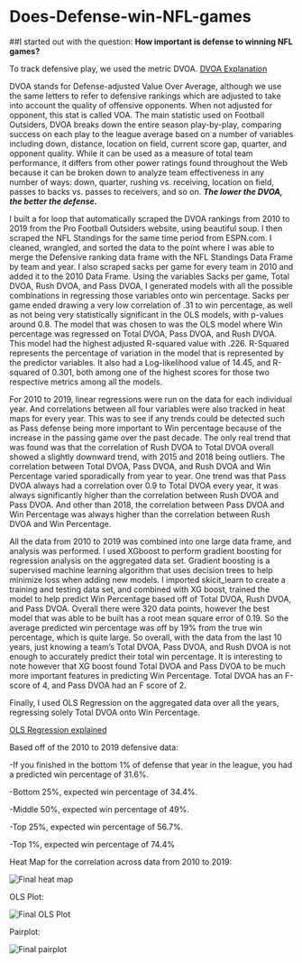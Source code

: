 # Does-Defense-win-NFL-games
##I started out with the question: **How important is defense to winning NFL games?** 

To track defensive play, we used the metric DVOA. [DVOA Explanation](https://www.footballoutsiders.com/info/methods) 

DVOA stands for Defense-adjusted Value Over Average, although we use the same letters to refer to defensive rankings which are adjusted to take into account the quality of offensive opponents. When not adjusted for opponent, this stat is called VOA. The main statistic used on Football Outsiders, DVOA breaks down the entire season play-by-play, comparing success on each play to the league average based on a number of variables including down, distance, location on field, current score gap, quarter, and opponent quality. While it can be used as a measure of total team performance, it differs from other power ratings found throughout the Web because it can be broken down to analyze team effectiveness in any number of ways: down, quarter, rushing vs. receiving, location on field, passes to backs vs. passes to receivers, and so on. ***The lower the DVOA, the better the defense.***

I built a for loop that automatically scraped the DVOA rankings from 2010 to 2019 from the Pro Football Outsiders website, using beautiful soup. I then scraped the NFL Standings for the same time period from ESPN.com. I cleaned, wrangled, and sorted the data to the point where I was able to merge the Defensive ranking data frame with the NFL Standings Data Frame by team and year. I also scraped sacks per game for every team in 2010 and added it to the 2010 Data Frame. Using the variables Sacks per game, Total DVOA, Rush DVOA, and Pass DVOA, I generated models with all the possible combinations in regressing those variables onto win percentage. Sacks per game ended drawing a very low correlation of .31 to win percentage, as well as not being very statistically significant in the OLS models, with p-values around 0.8. The model that was chosen to was the OLS model where Win percentage was regressed on Total DVOA, Pass DVOA, and Rush DVOA. This model had the highest adjusted R-squared value with .226. R-Squared represents the percentage of variation in the model that is represented by the predictor variables. It also had a Log-likelihood value of 14.45, and R-squared of 0.301, both among one of the highest scores for those two respective metrics among all the models.

For 2010 to 2019, linear regressions were run on the data for each individual year. And correlations between all four variables were also tracked in heat maps for every year. This was to see if any trends could be detected such as Pass defense being more important to Win percentage because of the increase in the passing game over the past decade. The only real trend that was found was that the correlation of Rush DVOA to Total DVOA overall showed a slightly downward trend, with 2015 and 2018 being outliers. The correlation between Total DVOA, Pass DVOA, and Rush DVOA and Win Percentage varied sporadically from year to year. One trend was that Pass DVOA always had a correlation over 0.9 to Total DVOA every year, it was always significantly higher than the correlation between Rush DVOA and Pass DVOA. And other than 2018, the correlation between Pass DVOA and Win Percentage was always higher than the correlation between Rush DVOA and Win Percentage.

All the data from 2010 to 2019 was combined into one large data frame, and analysis was performed. I used XGboost to perform gradient boosting for regression analysis on the aggregated data set. Gradient boosting is a supervised machine learning algorithm that uses decision trees to help minimize loss when adding new models. I imported skicit_learn to create a training and testing data set, and combined with XG boost, trained the model to help predict Win Percentage based off of Total DVOA, Rush DVOA, and Pass DVOA. Overall there were 320 data points, however the best model that  was able to be built has a root mean square error of 0.19. So the average predicted win percentage was off by 19% from the true win percentage, which is quite large. So overall, with the data from the last 10 years, just knowing a team’s Total DVOA, Pass DVOA, and Rush DVOA is not enough to accurately predict their total win percentage. It is interesting to note however that XG boost found Total DVOA and Pass DVOA to be much more important features in predicting Win Percentage. Total DVOA has an F-score of 4, and Pass DVOA had an F score of 2. 

Finally, I used OLS Regression on the aggregated data over all the years, regressing solely Total DVOA onto Win Percentage.

[OLS Regression explained](https://setosa.io/ev/ordinary-least-squares-regression/)

Based off of the 2010 to 2019 defensive data:

-If you finished in the bottom 1% of defense that year in the league, you had a predicted win percentage of 31.6%. 

-Bottom 25%, expected win percentage of 34.4%.

-Middle 50%, expected win percentage of 49%. 

-Top 25%, expected win percentage of 56.7%. 

-Top 1%, expected win percentage of 74.4%

Heat Map for the correlation across data from 2010 to 2019:


![Final heat map](https://user-images.githubusercontent.com/75696444/103423509-f98d2b00-4b74-11eb-9a4d-e3ab8a344719.png)

OLS Plot:

![Final OLS Plot](https://user-images.githubusercontent.com/75696444/103423675-e6c72600-4b75-11eb-9199-703b148dd28e.png)

Pairplot:

![Final pairplot](https://user-images.githubusercontent.com/75696444/103423738-41f91880-4b76-11eb-888e-cb03228769d7.png)


